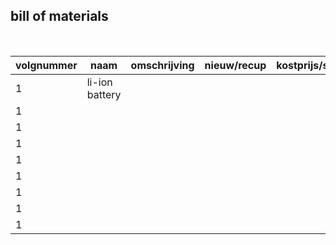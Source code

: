 ## bill of materials
<br />

|volgnummer|naam|omschrijving|nieuw/recup|kostprijs/stuk|aantal|subtotaal|
|----------|----|------------|-----------|--------------|------|---------|
|         1| li-ion battery   |            |           |              |      |         |
|         1|    |            |           |              |      |         |
|         1|    |            |           |              |      |         |
|         1|    |            |           |              |      |         |
|         1|    |            |           |              |      |         |
|         1|    |            |           |              |      |         |
|         1|    |            |           |              |      |         |
|         1|    |            |           |              |      |         |
|         1|    |            |           |              |      |         |
